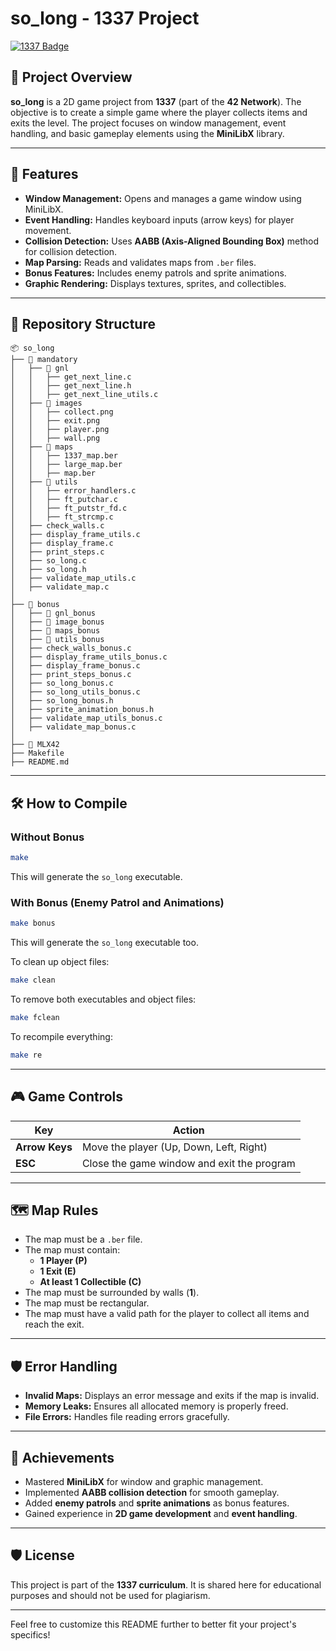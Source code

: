 # so_long - 1337 Project  

[![1337 Badge](https://img.shields.io/badge/1337-Project-blue)](https://www.42network.org/)  

## 📜 Project Overview  

**so_long** is a 2D game project from **1337** (part of the **42 Network**). The objective is to create a simple game where the player collects items and exits the level. The project focuses on window management, event handling, and basic gameplay elements using the **MiniLibX** library.

---

## 🚀 Features  

- **Window Management:** Opens and manages a game window using MiniLibX.
- **Event Handling:** Handles keyboard inputs (arrow keys) for player movement.
- **Collision Detection:** Uses **AABB (Axis-Aligned Bounding Box)** method for collision detection.
- **Map Parsing:** Reads and validates maps from `.ber` files.
- **Bonus Features:** Includes enemy patrols and sprite animations.
- **Graphic Rendering:** Displays textures, sprites, and collectibles.

---

## 📂 Repository Structure  

```plaintext  
📦 so_long
├── 📂 mandatory
│   ├── 📂 gnl
│   │   ├── get_next_line.c
│   │   ├── get_next_line.h
│   │   ├── get_next_line_utils.c
│   ├── 📂 images
│   │   ├── collect.png
│   │   ├── exit.png
│   │   ├── player.png
│   │   ├── wall.png
│   ├── 📂 maps
│   │   ├── 1337_map.ber
│   │   ├── large_map.ber
│   │   ├── map.ber
│   ├── 📂 utils
│   │   ├── error_handlers.c
│   │   ├── ft_putchar.c
│   │   ├── ft_putstr_fd.c
│   │   ├── ft_strcmp.c
│   ├── check_walls.c
│   ├── display_frame_utils.c
│   ├── display_frame.c
│   ├── print_steps.c
│   ├── so_long.c
│   ├── so_long.h
│   ├── validate_map_utils.c
│   ├── validate_map.c
│
├── 📂 bonus
│   ├── 📂 gnl_bonus
│   ├── 📂 image_bonus
│   ├── 📂 maps_bonus
│   ├── 📂 utils_bonus
│   ├── check_walls_bonus.c
│   ├── display_frame_utils_bonus.c
│   ├── display_frame_bonus.c
│   ├── print_steps_bonus.c
│   ├── so_long_bonus.c
│   ├── so_long_utils_bonus.c
│   ├── so_long_bonus.h
│   ├── sprite_animation_bonus.h
│   ├── validate_map_utils_bonus.c
│   ├── validate_map_bonus.c
│
├── 📂 MLX42
├── Makefile
├── README.md
```  

---

## 🛠️ How to Compile  

### Without Bonus  
```bash  
make  
```  
This will generate the `so_long` executable.  

### With Bonus (Enemy Patrol and Animations)  
```bash  
make bonus  
```  
This will generate the `so_long` executable too.  

To clean up object files:  
```bash  
make clean  
```  

To remove both executables and object files:  
```bash  
make fclean  
```  

To recompile everything:  
```bash  
make re  
```  

---

## 🎮 Game Controls  

| Key  | Action |  
|------|--------|  
| **Arrow Keys** | Move the player (Up, Down, Left, Right) |  
| **ESC** | Close the game window and exit the program |  

---

## 🗺️ Map Rules  

- The map must be a `.ber` file.
- The map must contain:
  - **1 Player (P)**
  - **1 Exit (E)**
  - **At least 1 Collectible (C)**
- The map must be surrounded by walls (**1**).
- The map must be rectangular.
- The map must have a valid path for the player to collect all items and reach the exit.

---

## 🛡️ Error Handling  

- **Invalid Maps:** Displays an error message and exits if the map is invalid.
- **Memory Leaks:** Ensures all allocated memory is properly freed.
- **File Errors:** Handles file reading errors gracefully.

---

## 🌟 Achievements  

- Mastered **MiniLibX** for window and graphic management.
- Implemented **AABB collision detection** for smooth gameplay.
- Added **enemy patrols** and **sprite animations** as bonus features.
- Gained experience in **2D game development** and **event handling**.

---

## 🛡️ License  

This project is part of the **1337 curriculum**. It is shared here for educational purposes and should not be used for plagiarism.

---

Feel free to customize this README further to better fit your project's specifics!
